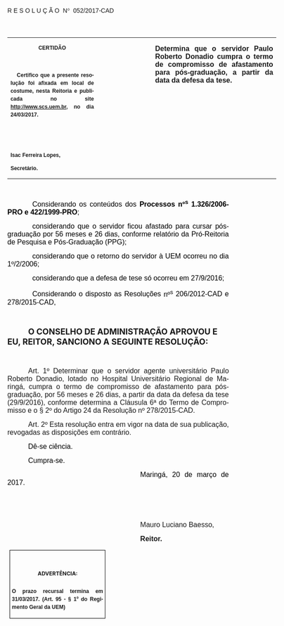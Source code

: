 <body lang=PT-BR link=blue vlink=purple style='tab-interval:35.4pt'>

<div class=WordSection1>

<p class=MsoTitle><span style='font-family:"Arial","sans-serif";mso-bidi-font-family:
"Times New Roman";mso-ansi-language:PT-BR;mso-no-proof:yes'>R E S O L U Ç Ã
O<span style='mso-spacerun:yes'>  </span>N</span><span style='font-family:Symbol;
mso-ascii-font-family:Arial;mso-hansi-font-family:Arial;mso-ansi-language:PT-BR;
mso-char-type:symbol;mso-symbol-font-family:Symbol;mso-no-proof:yes'><span
style='mso-char-type:symbol;mso-symbol-font-family:Symbol'>°</span></span><span
style='font-family:"Arial","sans-serif";mso-bidi-font-family:"Times New Roman";
mso-ansi-language:PT-BR;mso-no-proof:yes'><span style='mso-spacerun:yes'> 
</span>052/2017-CAD<o:p></o:p></span></p>

<p class=BodyText21><span style='font-size:14.0pt;font-family:"Arial","sans-serif";
mso-bidi-font-family:"Times New Roman";mso-no-proof:yes'><o:p>&nbsp;</o:p></span></p>

<table class=MsoNormalTable border=0 cellspacing=0 cellpadding=0 width=612
 style='width:459.0pt;border-collapse:collapse;mso-padding-alt:0cm 5.4pt 0cm 5.4pt'>
 <tr style='mso-yfti-irow:0;mso-yfti-firstrow:yes;mso-yfti-lastrow:yes'>
  <td width=196 valign=top style='width:147.15pt;padding:0cm 5.4pt 0cm 5.4pt'>
  <p class=MsoNormal align=center style='text-align:center;layout-grid-mode:
  char'><b style='mso-bidi-font-weight:normal'><span style='font-size:9.0pt;
  mso-bidi-font-size:10.0pt;font-family:"Arial","sans-serif";mso-bidi-font-family:
  "Times New Roman";mso-no-proof:yes'>CERTIDÃO<o:p></o:p></span></b></p>
  <p class=MsoNormal align=center style='text-align:center;layout-grid-mode:
  char'><b style='mso-bidi-font-weight:normal'><span style='font-size:9.0pt;
  mso-bidi-font-size:10.0pt;font-family:"Arial","sans-serif";mso-bidi-font-family:
  "Times New Roman";mso-no-proof:yes'><o:p>&nbsp;</o:p></span></b></p>
  <p class=MsoNormal style='text-align:justify;line-height:150%'><b
  style='mso-bidi-font-weight:normal'><span style='font-size:9.0pt;line-height:
  150%;font-family:"Arial","sans-serif";mso-bidi-font-family:"Times New Roman";
  mso-no-proof:yes'><span style='mso-spacerun:yes'>   </span>Certifico que a
  presente resolução foi afixada em local de costume, nesta Reitoria e
  publicada no site<span style='color:blue'> </span><a
  href="http://www.scs.uem.br/"><span style='text-decoration:none;text-underline:
  none'>http://www.scs.uem.br</span></a>, no dia</span></b><b style='mso-bidi-font-weight:
  normal'><span style='font-size:9.0pt;mso-bidi-font-size:10.0pt;line-height:
  150%;font-family:"Arial","sans-serif";mso-bidi-font-family:"Times New Roman";
  mso-no-proof:yes'> 24/03/2017.<o:p></o:p></span></b></p>
  <p class=MsoNormal><b style='mso-bidi-font-weight:normal'><span
  style='font-size:9.0pt;mso-bidi-font-size:10.0pt;font-family:"Arial","sans-serif";
  mso-bidi-font-family:"Times New Roman";mso-no-proof:yes'><o:p>&nbsp;</o:p></span></b></p>
  <p class=MsoNormal><b style='mso-bidi-font-weight:normal'><span
  style='font-size:9.0pt;mso-bidi-font-size:10.0pt;font-family:"Arial","sans-serif";
  mso-bidi-font-family:"Times New Roman";mso-no-proof:yes'><o:p>&nbsp;</o:p></span></b></p>
  <p class=MsoNormal><b style='mso-bidi-font-weight:normal'><span
  style='font-size:9.0pt;mso-bidi-font-size:10.0pt;font-family:"Arial","sans-serif";
  mso-bidi-font-family:"Times New Roman";mso-no-proof:yes'>Isac Ferreira Lopes,<o:p></o:p></span></b></p>
  <p class=MsoNormal><b style='mso-bidi-font-weight:normal'><span
  style='font-size:9.0pt;mso-bidi-font-size:10.0pt;font-family:"Arial","sans-serif";
  mso-bidi-font-family:"Times New Roman";mso-no-proof:yes'>Secretário.<o:p></o:p></span></b></p>
  </td>
  <td width=123 valign=top style='width:92.15pt;padding:0cm 5.4pt 0cm 5.4pt'>
  <p class=MsoNormal style='margin-right:-5.4pt'><b><span style='font-size:
  12.0pt;mso-bidi-font-size:10.0pt;font-family:"Arial","sans-serif";mso-bidi-font-family:
  "Times New Roman";mso-no-proof:yes'><o:p>&nbsp;</o:p></span></b></p>
  </td>
  <td width=293 valign=top style='width:219.7pt;padding:0cm 5.4pt 0cm 5.4pt'>
  <p class=MsoNormal style='text-align:justify'><b><span style='font-size:12.0pt;
  font-family:"Arial","sans-serif";mso-no-proof:yes'>Determina que o servidor
  Paulo Roberto Donadio cumpra o termo de compromisso de afastamento para
  pós-graduação, a partir da data da defesa da tese.<o:p></o:p></span></b></p>
  </td>
 </tr>
</table>

<p class=BodyText21><span style='font-size:10.0pt;font-family:"Arial","sans-serif";
mso-bidi-font-family:"Times New Roman";mso-no-proof:yes'><o:p>&nbsp;</o:p></span></p>

<p class=MsoNormal style='margin-bottom:3.0pt;text-align:justify;text-indent:
42.55pt'><span style='font-size:12.0pt;font-family:"Arial","sans-serif";
color:black'>Considerando os conteúdos dos <b style='mso-bidi-font-weight:normal'>Processos
<span class=SpellE>nº<sup>s</sup></span> 1.326/2006-PRO e 422/1999-PRO</b>;<o:p></o:p></span></p>

<p class=MsoNormal style='margin-bottom:3.0pt;text-align:justify;text-indent:
42.55pt'><span class=GramE><span style='font-size:12.0pt;font-family:"Arial","sans-serif";
color:black'>considerando</span></span><span style='font-size:12.0pt;
font-family:"Arial","sans-serif";color:black'> que o servidor ficou afastado
para cursar pós-graduação por 56 meses e 26 dias, conforme relatório da <span
class=SpellE>Pró-Reitoria</span> de Pesquisa e Pós-Graduação (PPG);<o:p></o:p></span></p>

<p class=MsoNormal style='margin-bottom:3.0pt;text-align:justify;text-indent:
42.55pt'><span class=GramE><span style='font-size:12.0pt;font-family:"Arial","sans-serif";
color:black'>considerando</span></span><span style='font-size:12.0pt;
font-family:"Arial","sans-serif";color:black'> que o retorno do servidor à UEM
ocorreu no dia 1º/2/2006;<o:p></o:p></span></p>

<p class=MsoNormal style='margin-bottom:3.0pt;text-align:justify;text-indent:
42.55pt'><span class=GramE><span style='font-size:12.0pt;font-family:"Arial","sans-serif";
color:black'>considerando</span></span><span style='font-size:12.0pt;
font-family:"Arial","sans-serif";color:black'> que a defesa de tese só ocorreu
em 27/9/2016; <o:p></o:p></span></p>

<p class=MsoNormal style='margin-bottom:3.0pt;text-align:justify;text-indent:
42.55pt'><span style='font-size:12.0pt;font-family:"Arial","sans-serif";
color:black'>Considerando o disposto as Resoluções <span class=SpellE>nº<sup>s</sup></span>
206/2012-CAD e 278/2015-CAD,<o:p></o:p></span></p>

<p class=MsoNormal style='text-align:justify;text-indent:35.45pt'><span
style='font-size:12.0pt;font-family:"Arial","sans-serif";mso-bidi-font-family:
"Times New Roman";mso-no-proof:yes'><o:p>&nbsp;</o:p></span></p>

<p class=MsoBodyTextIndent style='text-indent:35.45pt'><b style='mso-bidi-font-weight:
normal'><span style='font-size:14.0pt;mso-no-proof:yes'>O CONSELHO DE
ADMINISTRAÇÃO APROVOU E EU, REITOR, SANCIONO A SEGUINTE RESOLUÇÃO:<o:p></o:p></span></b></p>

<p class=MsoNormal style='text-align:justify;text-indent:35.45pt'><span
style='font-size:12.0pt;font-family:"Arial","sans-serif"'><o:p>&nbsp;</o:p></span></p>

<p class=MsoTitle style='margin-bottom:6.0pt;text-align:justify;text-indent:
35.45pt'><span lang=X-NONE style='font-size:12.0pt;font-family:"Arial","sans-serif"'>Art.
1º</span><span lang=X-NONE style='font-size:12.0pt;font-family:"Arial","sans-serif";
font-weight:normal'> </span><span style='font-size:12.0pt;font-family:"Arial","sans-serif";
mso-ansi-language:PT-BR;font-weight:normal'>Determinar </span><span
style='font-size:12.0pt;font-family:"Arial","sans-serif";mso-ansi-language:
PT-BR;font-weight:normal;mso-bidi-font-weight:bold;mso-no-proof:yes'>que </span><span
lang=X-NONE style='font-size:12.0pt;font-family:"Arial","sans-serif";
font-weight:normal;mso-bidi-font-weight:bold;mso-no-proof:yes'>o servidor </span><span
style='font-size:12.0pt;font-family:"Arial","sans-serif";mso-ansi-language:
PT-BR;font-weight:normal;mso-bidi-font-weight:bold;mso-no-proof:yes'>agente
universitário </span><span lang=X-NONE style='font-size:12.0pt;font-family:
"Arial","sans-serif";mso-bidi-font-weight:bold;mso-no-proof:yes'>Paulo Roberto
Donadio</span><span style='font-size:12.0pt;font-family:"Arial","sans-serif";
mso-ansi-language:PT-BR;font-weight:normal;mso-bidi-font-weight:bold;
mso-no-proof:yes'>, lotado no Hospital Universitário Regional de Maringá, </span><span
lang=X-NONE style='font-size:12.0pt;font-family:"Arial","sans-serif";
font-weight:normal;mso-bidi-font-weight:bold;mso-no-proof:yes'>cumpra o termo
de compromisso de afastamento para pós-graduação, </span><span
style='font-size:12.0pt;font-family:"Arial","sans-serif";mso-ansi-language:
PT-BR;font-weight:normal;mso-bidi-font-weight:bold;mso-no-proof:yes'>por 56
meses e 26 dias, </span><span lang=X-NONE style='font-size:12.0pt;font-family:
"Arial","sans-serif";font-weight:normal;mso-bidi-font-weight:bold;mso-no-proof:
yes'>a partir da data da defesa da tese</span><span style='font-size:12.0pt;
font-family:"Arial","sans-serif";mso-ansi-language:PT-BR;font-weight:normal;
mso-bidi-font-weight:bold;mso-no-proof:yes'> (29/9/2016), conforme determina a
Cláusula 6ª do Termo de Compromisso e o § 2º do Artigo 24 da Resolução nº
278/2015-CAD.</span><span lang=X-NONE style='font-size:12.0pt;font-family:"Arial","sans-serif";
font-weight:normal'><o:p></o:p></span></p>

<p class=MsoTitle style='text-align:justify;text-indent:35.4pt'><span
lang=X-NONE style='font-size:12.0pt;font-family:"Arial","sans-serif"'>Art. 2º</span><span
lang=X-NONE style='font-size:12.0pt;font-family:"Arial","sans-serif";
mso-ansi-language:PT-BR'> </span><span lang=X-NONE style='font-size:12.0pt;
font-family:"Arial","sans-serif";font-weight:normal'>Esta <span
style='mso-no-proof:yes'>resolução entra em vigor na data de sua publicação,
revogadas as disposições em contrário.</span><o:p></o:p></span></p>

<p class=MsoNormal style='text-align:justify;text-indent:35.45pt'><span
style='font-size:12.0pt;font-family:"Arial","sans-serif";color:black;
mso-no-proof:yes'>Dê-se ciência.<o:p></o:p></span></p>

<p class=MsoNormal style='text-align:justify;text-indent:35.45pt'><span
style='font-size:12.0pt;font-family:"Arial","sans-serif";color:black;
mso-no-proof:yes'>Cumpra-se.<o:p></o:p></span></p>

<p class=MsoNormal style='text-align:justify;text-indent:8.0cm'><span
style='font-size:12.0pt;font-family:"Arial","sans-serif";color:black;
mso-no-proof:yes'>Maringá, 20 de março de 2017.<o:p></o:p></span></p>

<p class=MsoNormal style='text-align:justify;text-indent:8.0cm'><span
style='font-size:12.0pt;font-family:"Arial","sans-serif";mso-bidi-font-family:
"Times New Roman";mso-no-proof:yes'><o:p>&nbsp;</o:p></span></p>

<p class=MsoNormal style='text-align:justify;text-indent:8.0cm'><span
style='font-size:12.0pt;font-family:"Arial","sans-serif";mso-bidi-font-family:
"Times New Roman";mso-no-proof:yes'><o:p>&nbsp;</o:p></span></p>

<p class=MsoNormal style='text-align:justify;text-indent:8.0cm'><span
style='font-size:12.0pt;font-family:"Arial","sans-serif"'>Mauro Luciano <span
class=SpellE>Baesso</span></span><span style='font-size:12.0pt;font-family:
"Arial","sans-serif";mso-bidi-font-family:"Times New Roman";mso-no-proof:yes'>,<o:p></o:p></span></p>

<p class=MsoNormal style='text-align:justify;text-indent:8.0cm;tab-stops:8.0cm 276.45pt'><b
style='mso-bidi-font-weight:normal'><span style='font-size:12.0pt;font-family:
"Arial","sans-serif";mso-bidi-font-family:"Times New Roman";mso-no-proof:yes'>Reitor.<o:p></o:p></span></b></p>

<table class=MsoNormalTable border=1 cellspacing=0 cellpadding=0
 style='margin-left:3.5pt;border-collapse:collapse;border:none;mso-border-alt:
 solid windowtext .5pt;mso-padding-alt:0cm 3.5pt 0cm 3.5pt;mso-border-insideh:
 .5pt solid windowtext;mso-border-insidev:.5pt solid windowtext'>
 <tr style='mso-yfti-irow:0;mso-yfti-firstrow:yes;mso-yfti-lastrow:yes'>
  <td width=207 valign=top style='width:155.6pt;border:solid windowtext 1.0pt;
  mso-border-alt:solid windowtext .5pt;padding:0cm 3.5pt 0cm 3.5pt'>
  <h1 align=center style='text-align:center;line-height:150%'><span
  style='font-size:9.0pt;mso-bidi-font-size:10.0pt;line-height:150%;mso-bidi-font-family:
  Arial;mso-ansi-language:PT-BR;mso-fareast-language:PT-BR;mso-no-proof:yes'>ADVERTÊNCIA:<o:p></o:p></span></h1>
  <p class=MsoNormal style='text-align:justify;line-height:150%'><b
  style='mso-bidi-font-weight:normal'><span style='font-size:9.0pt;mso-bidi-font-size:
  10.0pt;line-height:150%;font-family:"Arial","sans-serif";mso-bidi-font-family:
  "Times New Roman";mso-no-proof:yes'>O prazo recursal termina em 31/03/2017. (Art.
  95 - § 1º do Regimento Geral da UEM)</span></b><span style='font-size:9.0pt;
  mso-bidi-font-size:10.0pt;line-height:150%;font-family:"Arial","sans-serif";
  mso-bidi-font-family:"Times New Roman";mso-no-proof:yes'><o:p></o:p></span></p>
  </td>
 </tr>
</table>

<p align=right style='margin:0cm;margin-bottom:.0001pt;text-align:right;
text-indent:35.45pt'><span style='font-size:9.0pt;mso-bidi-font-family:Arial;
mso-no-proof:yes'><o:p>&nbsp;</o:p></span></p>

</div>

</body>
